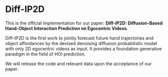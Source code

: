 # Diff-IP2D

This is the official implementation for our paper: **Diff-IP2D: Diffusion-Based Hand-Object Interaction Prediction on Egocentric Videos**.

Diff-IP2D is the first work to jointly forecast future hand trajectories and object affordances by the devised denoising diffusion probabilistic model with only 2D egocentric videos as input. It provides a foundation generative paradigm in the field of HOI prediction.

We will release the code and relevant data upon the acceptance of our paper.

